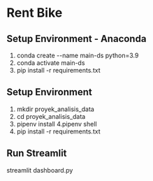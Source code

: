# Rent Bike

## Setup Environment - Anaconda
1. conda create --name main-ds python=3.9
2. conda activate main-ds
3. pip install -r requirements.txt
## Setup Environment
1. mkdir proyek_analisis_data
2. cd proyek_analisis_data
3. pipenv install
4.pipenv shell
5. pip install -r requirements.txt

## Run Streamlit
streamlit dashboard.py
